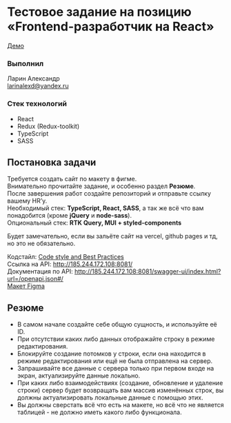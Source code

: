 # Тестовое задание на позицию «Frontend-разработчик на React»

[Демо](https://lalexd.github.io/Test_Seven_Winds_Studio/)

### Выполнил

Ларин Александр  
larinalexd@yandex.ru

### Стек технологий

- React
- Redux (Redux-toolkit)
- TypeScript
- SASS

## Постановка задачи

Требуется создать сайт по макету в фигме.  
Внимательно прочитайте задание, и особенно раздел **Резюме**.  
После завершения работ создайте репозиторий и отправьте ссылку вашему HR’у.  
Необходимый стек: **TypeScript, React, SASS**, а так же всё что вам понадобится (кроме **jQuery** и **node-sass**).  
Опциональный стек: **RTK Query, MUI + styled-components**

Будет замечательно, если вы зальёте сайт на vercel, github pages и тд, но это не обязательно.

Кодстайл: [Code style and Best Practices](https://www.notion.so/Code-style-and-Best-Practices-9d5beaa4adf14743bf34ea6bb0c213eb?pvs=21)  
Ссылка на API: http://185.244.172.108:8081/  
Документация по API: http://185.244.172.108:8081/swagger-ui/index.html?url=/openapi.json#/  
[Макет Figma](https://www.figma.com/embed?embed_host=notion&url=https%3A%2F%2Fwww.figma.com%2Ffile%2Fyyls8AT1soKQ3Qpfl2Y3Nz%2F%25D0%259C%25D0%25B0%25D0%25BA%25D0%25B5%25D1%2582-%25D0%25B4%25D0%25BB%25D1%258F-%25D1%2582%25D0%25B5%25D1%2581%25D1%2582%25D0%25BE%25D0%25B2%25D0%25BE%25D0%25B3%25D0%25BE%3Fnode-id%3D0%253A1)

## Резюме

- В самом начале создайте себе общую сущность, и используйте её ID.
- При отсутствии каких либо данных отображайте строку в режиме редактирования.
- Блокируйте создание потомков у строки, если она находится в режиме редактирования или ещё не была отправлена на сервер.
- Запрашивайте все данные с сервера только при первом входе на экран, актуализируйте данные локально.
- При каких либо взаимодействиях (создание, обновление и удаление строки) сервер будет возвращать вам массив изменённых строк, вы должны актуализировать локальные данные с помощью этих.
- Вы должны сверстать всё что есть на макете, но всё что не является таблицей - не должно иметь какого либо функционала.
